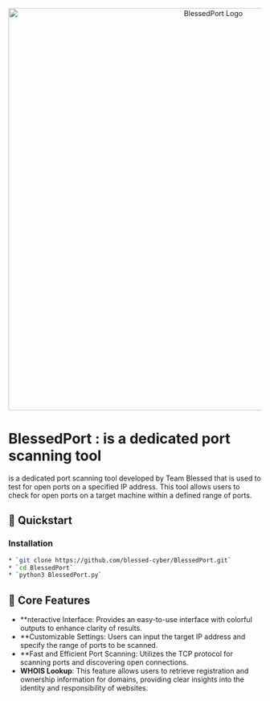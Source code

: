 <p align="center">
    <img src="BlessedPort.png" width="800px" alt="BlessedPort Logo">
  </p>
  
  
  
  # BlessedPort :  is a dedicated port scanning tool
  
 is a dedicated port scanning tool developed by Team Blessed that is used to test for open ports on a specified IP address. This tool allows users to check for open ports on a target machine within a defined range of ports.
  ## 🚀 Quickstart
  
  ### Installation
  
  ```bash
  * `git clone https://github.com/blessed-cyber/BlessedPort.git`
  * `cd BlessedPort`
  * `python3 BlessedPort.py`
  ```
  
  
  ## 🔑 Core Features
  
  - **nteractive Interface: Provides an easy-to-use interface with colorful outputs to enhance clarity of results.
  - **Customizable Settings: Users can input the target IP address and specify the range of ports to be scanned.
  - **Fast and Efficient Port Scanning: Utilizes the TCP protocol for scanning ports and discovering open connections.
  - **WHOIS Lookup**: This feature allows users to retrieve registration and ownership information for domains, providing clear insights into the identity and responsibility of websites.
  

